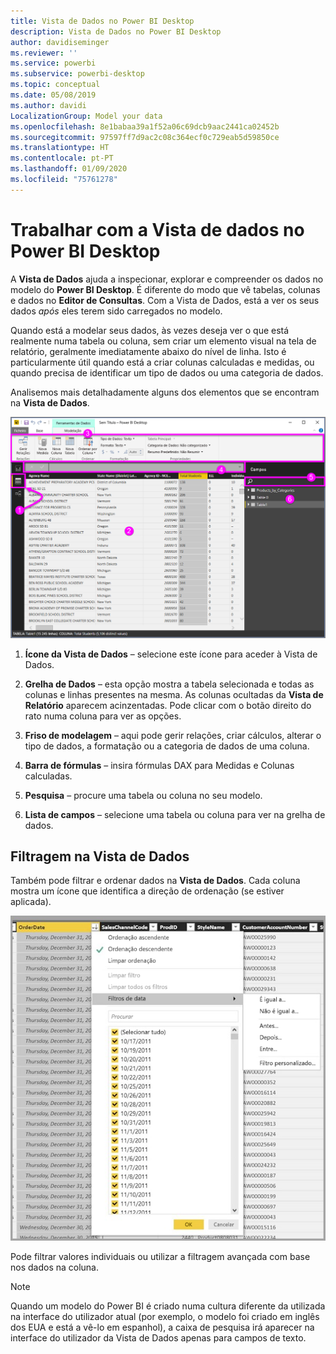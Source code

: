 ```yaml
---
title: Vista de Dados no Power BI Desktop
description: Vista de Dados no Power BI Desktop
author: davidiseminger
ms.reviewer: ''
ms.service: powerbi
ms.subservice: powerbi-desktop
ms.topic: conceptual
ms.date: 05/08/2019
ms.author: davidi
LocalizationGroup: Model your data
ms.openlocfilehash: 8e1babaa39a1f52a06c69dcb9aac2441ca02452b
ms.sourcegitcommit: 97597ff7d9ac2c08c364ecf0c729eab5d59850ce
ms.translationtype: HT
ms.contentlocale: pt-PT
ms.lasthandoff: 01/09/2020
ms.locfileid: "75761278"
---
```

# <a name="work-with-data-view-in-power-bi-desktop"></a>Trabalhar com a Vista de dados no Power BI Desktop
A **Vista de Dados** ajuda a inspecionar, explorar e compreender os dados no modelo do **Power BI Desktop**. É diferente do modo que vê tabelas, colunas e dados no **Editor de Consultas**. Com a Vista de Dados, está a ver os seus dados *após* eles terem sido carregados no modelo.

Quando está a modelar seus dados, às vezes deseja ver o que está realmente numa tabela ou coluna, sem criar um elemento visual na tela de relatório, geralmente imediatamente abaixo do nível de linha. Isto é particularmente útil quando está a criar colunas calculadas e medidas, ou quando precisa de identificar um tipo de dados ou uma categoria de dados.

Analisemos mais detalhadamente alguns dos elementos que se encontram na **Vista de Dados**.

![Vista de dados no Power BI Desktop](media/desktop-data-view/dataview_fullscreen.png)

1. **Ícone da Vista de Dados** – selecione este ícone para aceder à Vista de Dados.

2. **Grelha de Dados** – esta opção mostra a tabela selecionada e todas as colunas e linhas presentes na mesma. As colunas ocultadas da **Vista de Relatório** aparecem acinzentadas. Pode clicar com o botão direito do rato numa coluna para ver as opções.

3. **Friso de modelagem** – aqui pode gerir relações, criar cálculos, alterar o tipo de dados, a formatação ou a categoria de dados de uma coluna.

4. **Barra de fórmulas** – insira fórmulas DAX para Medidas e Colunas calculadas.

5. **Pesquisa** – procure uma tabela ou coluna no seu modelo.

6. **Lista de campos** – selecione uma tabela ou coluna para ver na grelha de dados.

## <a name="filtering-in-data-view"></a>Filtragem na Vista de Dados

Também pode filtrar e ordenar dados na **Vista de Dados**. Cada coluna mostra um ícone que identifica a direção de ordenação (se estiver aplicada).

![Ordenar e filtrar na Vista de Dados no Power BI Desktop](media/desktop-data-view/dataview_sort-and-filter.png)

Pode filtrar valores individuais ou utilizar a filtragem avançada com base nos dados na coluna. 

> [!NOTE]
> Quando um modelo do Power BI é criado numa cultura diferente da utilizada na interface do utilizador atual (por exemplo, o modelo foi criado em inglês dos EUA e está a vê-lo em espanhol), a caixa de pesquisa irá aparecer na interface do utilizador da Vista de Dados apenas para campos de texto.
